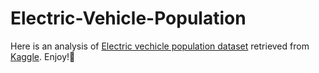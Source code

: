 # Electric-Vehicle-Population
Here is an analysis of [Electric vechicle population dataset](https://www.kaggle.com/datasets/adarshde/electric-vehicle-population) retrieved from [Kaggle](https://www.kaggle.com/).
Enjoy!🎉


